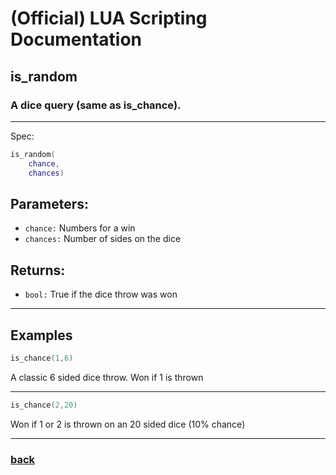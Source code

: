 
# (Official) LUA Scripting Documentation

## is_random

### A dice query (same as is_chance).
___
Spec:
```lua
is_random(
	chance,
	chances)
```
## Parameters:
- `chance:` Numbers for a win
- `chances:` Number of sides on the dice

## Returns:
- `bool:` True if the dice throw was won

___
## Examples
```lua
is_chance(1,6)
```
A classic 6 sided dice throw. Won if 1 is thrown

___
```lua
is_chance(2,20)
```
Won if 1 or 2 is thrown on an 20 sided dice (10% chance)

___
### [back](../other)
